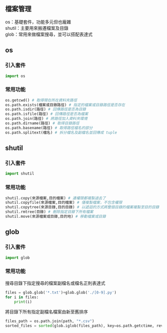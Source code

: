 ## 檔案管理
os：基礎套件，功能多元但也龐雜  
shutil：主要用來搬遷檔案及目錄  
glob：常用來做檔案搜尋，並可以搭配表達式  
## os
### 引入套件
```python
import os
```
### 常用功能
```python
os.getcwd() # 取得現在所在資料夾路徑
os.path.exists(檔案或目錄路徑) # 指定的檔案或目錄路徑是否存在
os.path.isdir(路徑) # 回傳路徑是否為目錄
os.path.isfile(路徑) # 回傳路徑是否為檔案
os.path.join(路徑) # 將路徑加入資料夾環境
os.path.dirname(路徑) # 取得目錄路徑
os.path.basename(路徑) # 取得路徑檔名的部分
os.path.splitext(檔名) # 拆分檔名及副檔名並回傳成 tuple
```
## shutil
### 引入套件
```python
import shutil
```
### 常用功能  
```python
shutil.copy(來源檔案,目的檔案) # 連權限都複製過去了
shutil.copyfile(來源檔案,目的檔案) # 僅複製檔案，不包含權限
shutil.copytree(來源目錄,目的目錄) # 以遞迴的方式將整個目錄的檔案複製至目的目錄
shutil.rmtree(目錄) # 刪除指定目錄下所有檔案
shutil.move(來源檔案或目錄,目的地) # 移動檔案或目錄
```
## glob
### 引入套件
```python
import glob
```
### 常用功能
搜尋目錄下指定搜尋的檔案副檔名或檔名正則表達式  
```python
files = glob.glob('*.txt')+glob.glob('./[0-9].py')
for i in files:
    print(i)
```
將目錄下所有指定副檔名檔案由新至舊排序  
```python
files_path = os.path.join(path, "*.csv")
sorted_files = sorted(glob.iglob(files_path), key=os.path.getctime, reverse=True)
```
